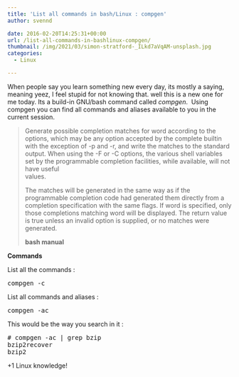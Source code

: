 ```yaml
---
title: 'List all commands in bash/Linux : compgen'
author: svennd

date: 2016-02-20T14:25:31+00:00
url: /list-all-commands-in-bashlinux-compgen/
thumbnail: /img/2021/03/simon-stratford-_ILkd7aVqAM-unsplash.jpg
categories:
  - Linux

---
```

When people say you learn something new every day, its mostly a saying, meaning yeez, I feel stupid for not knowing that. well this is a new one for me today. Its a build-in GNU/bash command called _compgen_.  Using compgen you can find all commands and aliases available to you in the current session.<!--more-->

> Generate possible completion matches for word according to the options, which may be any option accepted by the complete builtin with the exception of -p and -r, and write the matches to the standard output. When using the -F or -C options, the various shell variables set by the programmable completion facilities, while available, will not have useful  
> values.
> 
> The matches will be generated in the same way as if the programmable completion code had generated them directly from a completion specification with the same flags. If word is specified, only those completions matching word will be displayed. The return value is true unless an invalid option is supplied, or no matches were generated.
> 
> **bash manual**

**Commands**

List all the commands :

<pre>compgen -c</pre>

List all commands and aliases :

<pre class="EnlighterJSRAW">compgen -ac</pre>

This would be the way you search in it :

<pre># compgen -ac | grep bzip
bzip2recover
bzip2
</pre>

+1 Linux knowledge!